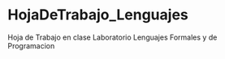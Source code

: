 # HojaDeTrabajo_Lenguajes
Hoja de Trabajo en clase Laboratorio Lenguajes Formales y de Programacion
